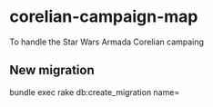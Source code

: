 # corelian-campaign-map
To handle the Star Wars Armada Corelian campaing

## New migration
bundle exec rake db:create_migration name=<mig>